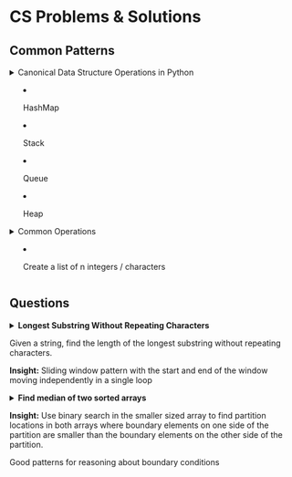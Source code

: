 # CS Problems & Solutions

## Common Patterns

<details>
  <summary>
    Canonical Data Structure Operations in Python

* HashMap    
* Stack
* Queue
* Heap
    
  </summary>
### HashMap
```
d = {}
d['a'] = 2
d['b'] = 1
'b' in d
=> True
del d['b']
'b' in d
=> False
d.get('b')
=> None
```

### Stack  
```
stack = []
stack.append('a')
stack.append('b')
stack.pop()
=> 'b'
'a' in stack
=> True
stack.pop()
=> 'a'
```
### Queue
```
# Method 1
from collections import deque 
q = deque()
q.append('a') 
q.append('b')
q.popleft()
=> 'a'
'b' in q
=> True
q.popleft()
=> 'b'

# Method 2
from Queue import Queue 
q = Queue()
q.put('a') 
q.put('b')
q.get()
=> 'a'
'b' in q
=> TypeError: argument of type 'instance' is not iterable
q.get()
=> 'b'

```

### Heap
```
from heapq import heappush, heeppop
h = []
heappush(h, 'a')
heappush(h, 'c')
heappush(h, 'b')
heappop()
Traceback (most recent call last):
  File "<stdin>", line 1, in <module>
TypeError: heappop() takes exactly one argument (0 given)
heappop(h)
'a'
heappop(h)
'b'
heappop(h)
'c'
```
</details>

<details>
  <summary>
    Common Operations

* Create a list of n integers / characters     
    
  </summary>

### Create a list of n integers / characters
```
l = [0] * n    # create a list of n zeroes
```
</details>

## Questions

<details>
  <summary>
  <b>Longest Substring Without Repeating Characters</b>
  
  Given a string, find the length of the longest substring without repeating characters.
  
  <b>Insight:</b> 
  Sliding window pattern with the start and end of the window moving independently in a single loop
  </summary>
  
```
class Solution(object):    
    def lengthOfLongestSubstring(self, s):
        """
        :type s: str
        :rtype: int
        """
        max_substr_len = 0
        if len(s) <= 1:
            return len(s)
        
        max_substr_len = 0        
        char_dict = {}
        i = 0
        j = 0
        substr_len = 0
        n = len(s)
        while i < n and j < n:
            if s[j] not in char_dict.keys():
                char_dict[s[j]] = 1
                j += 1
                max_substr_len = max([max_substr_len, j - i])
            else:
                del char_dict[s[i]]
                i += 1
                    
        return max_substr_len

```

</details>
<details>
  <summary>
  <b>Find median of two sorted arrays</b>
  
  <b>Insight:</b> 
  Use binary search in the smaller sized array to find partition locations in both arrays where boundary elements on one side of the partition are smaller than the boundary elements on the other side of the partition.
  
  Good patterns for reasoning about boundary conditions
  </summary>
  
https://leetcode.com/articles/median-of-two-sorted-arrays/

```
class Solution(object):
    def findMedianSortedArrays(self, A, B):
        """
        :type nums1: List[int]
        :type nums2: List[int]
        :rtype: float
        """
        
        # pattern: when doing binary search type of operations use variables to
        #   * store the length of the subarrays
        #   * calculate 1 indexed locations of elements within the subarrays
        #   * subtract 1 to get actual index location
        # makes it much easier to reason about edge cases and stopping conditions
        # rather than manipulating the zero indexed element locations
        if len(A) > len(B):
            return self.findMedianSortedArrays(B, A)
        m = len(A)
        n = len(B)
        
        imin = 0
        imax = m
        
        while imin <= imax:
            i = (imin + imax)/2
            j = (m + n + 1)/2 - i
            # handling edge cases
            if i < m and B[j-1] > A[i]:
                imin = i + 1
            elif i > 0 and B[j] < A[i-1]:
                imax = i - 1
            else:
                if i == 0:
                    left_max = B[j-1]
                elif j == 0:
                    left_max = A[i-1]
                else:
                    left_max = max(A[i-1], B[j-1])
                if (m+n) % 2 == 1:
                    return left_max
                
                if i == m:
                    right_min = B[j]
                elif j == n:
                    right_min = A[i]
                else:
                    right_min = min(A[i], B[j])
                    
                return (left_min + right_min) / 2.0
                    
```

